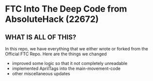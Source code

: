 # FTC Into The Deep Code from AbsoluteHack (22672)

## WHAT IS ALL OF THIS?
In this repo, we have everything that we either wrote or forked from the Official FTC Repo. Here are the things we changed
* improved some logic so that it not completely unreadable
* implemented AprilTags into the main-movement-code
* other miscellaneous updates
